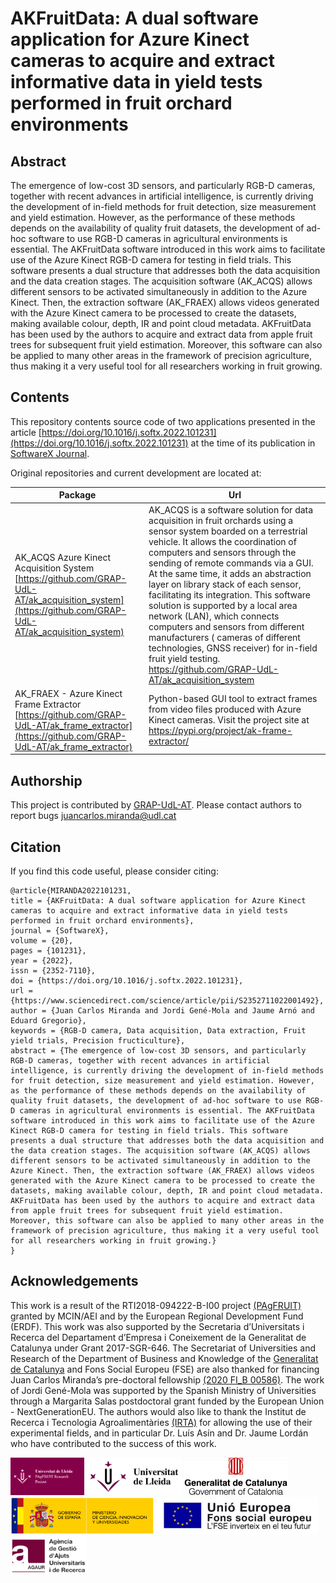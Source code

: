 # AKFruitData: A dual software application for Azure Kinect cameras to acquire and extract informative data in yield tests performed in fruit orchard environments

## Abstract

The emergence of low-cost 3D sensors, and particularly RGB-D cameras, together with recent advances in artificial
intelligence, is currently driving the development of in-field methods for fruit detection, size measurement and yield
estimation. However, as the performance of these methods depends on the availability of quality fruit datasets, the
development of ad-hoc software to use RGB-D cameras in agricultural environments is essential. The AKFruitData software
introduced in this work aims to facilitate use of the Azure Kinect RGB-D camera for testing in field trials. This
software presents a dual structure that addresses both the data acquisition and the data creation stages. The
acquisition software (AK_ACQS) allows different sensors to be activated simultaneously in addition to the Azure Kinect.
Then, the extraction software (AK_FRAEX) allows videos generated with the Azure Kinect camera to be processed to create
the datasets, making available colour, depth, IR and point cloud metadata. AKFruitData has been used by the authors to
acquire and extract data from apple fruit trees for subsequent fruit yield estimation. Moreover, this software can also
be applied to many other areas in the framework of precision agriculture, thus making it a very useful tool for all
researchers working in fruit growing.

## Contents

This repository contents source code of two applications presented in the article [https://doi.org/10.1016/j.softx.2022.101231](https://doi.org/10.1016/j.softx.2022.101231) at the time of its publication in [SoftwareX Journal](https://www.journals.elsevier.com/softwarex).

Original repositories and current development are located at:

| Package                   | Url            |
|---------------------------|-------------------------|
| AK_ACQS Azure Kinect Acquisition System [https://github.com/GRAP-UdL-AT/ak_acquisition_system](https://github.com/GRAP-UdL-AT/ak_acquisition_system) | AK_ACQS is a software solution for data acquisition in fruit orchards using a sensor system boarded on a terrestrial vehicle. It allows the coordination of computers and sensors through the sending of remote commands via a GUI. At the same time, it adds an abstraction layer on library stack of each sensor, facilitating its integration. This software solution is supported by a local area network (LAN), which connects computers and sensors from different manufacturers ( cameras of different technologies, GNSS receiver) for in-field fruit yield testing. https://github.com/GRAP-UdL-AT/ak_acquisition_system |
| AK_FRAEX - Azure Kinect Frame Extractor [https://github.com/GRAP-UdL-AT/ak_frame_extractor](https://github.com/GRAP-UdL-AT/ak_frame_extractor) | Python-based GUI tool to extract frames from video files produced with Azure Kinect cameras. Visit the project site at https://pypi.org/project/ak-frame-extractor/ |


## Authorship

This project is contributed by [GRAP-UdL-AT](http://www.grap.udl.cat/en/index.html). Please contact authors to report
bugs juancarlos.miranda@udl.cat

## Citation

If you find this code useful, please consider citing:

```
@article{MIRANDA2022101231,
title = {AKFruitData: A dual software application for Azure Kinect cameras to acquire and extract informative data in yield tests performed in fruit orchard environments},
journal = {SoftwareX},
volume = {20},
pages = {101231},
year = {2022},
issn = {2352-7110},
doi = {https://doi.org/10.1016/j.softx.2022.101231},
url = {https://www.sciencedirect.com/science/article/pii/S2352711022001492},
author = {Juan Carlos Miranda and Jordi Gené-Mola and Jaume Arnó and Eduard Gregorio},
keywords = {RGB-D camera, Data acquisition, Data extraction, Fruit yield trials, Precision fructiculture},
abstract = {The emergence of low-cost 3D sensors, and particularly RGB-D cameras, together with recent advances in artificial intelligence, is currently driving the development of in-field methods for fruit detection, size measurement and yield estimation. However, as the performance of these methods depends on the availability of quality fruit datasets, the development of ad-hoc software to use RGB-D cameras in agricultural environments is essential. The AKFruitData software introduced in this work aims to facilitate use of the Azure Kinect RGB-D camera for testing in field trials. This software presents a dual structure that addresses both the data acquisition and the data creation stages. The acquisition software (AK_ACQS) allows different sensors to be activated simultaneously in addition to the Azure Kinect. Then, the extraction software (AK_FRAEX) allows videos generated with the Azure Kinect camera to be processed to create the datasets, making available colour, depth, IR and point cloud metadata. AKFruitData has been used by the authors to acquire and extract data from apple fruit trees for subsequent fruit yield estimation. Moreover, this software can also be applied to many other areas in the framework of precision agriculture, thus making it a very useful tool for all researchers working in fruit growing.}
}
```

## Acknowledgements

This work is a result of the RTI2018-094222-B-I00 project [(PAgFRUIT)](https://www.pagfruit.udl.cat/en/) granted by
MCIN/AEI and by the European Regional Development Fund (ERDF). This work was also supported by the Secretaria
d’Universitats i Recerca del Departament d’Empresa i Coneixement de la Generalitat de Catalunya under Grant
2017-SGR-646. The Secretariat of Universities and Research of the Department of Business and Knowledge of
the [Generalitat de Catalunya](https://web.gencat.cat) and Fons Social Europeu (FSE) are also thanked for financing Juan
Carlos Miranda’s pre-doctoral fellowship [(2020 FI_B 00586)](https://agaur.gencat.cat/). The work of Jordi Gené-Mola was
supported by the Spanish Ministry of Universities through a Margarita Salas postdoctoral grant funded by the European
Union - NextGenerationEU. The authors would also like to thank the Institut de Recerca i Tecnologia
Agroalimentàries [(IRTA)](https://www.irta.cat/es/) for allowing the use of their experimental fields, and in particular
Dr. Luís Asín and Dr. Jaume Lordán who have contributed to the success of this work.


<img src="https://github.com/GRAP-UdL-AT/ak_acquisition_system/blob/main/docs/img/logo_PAgFRUIT.png" height="60px" alt="PAgFRUIT Research Project"/>
<img src="https://github.com/GRAP-UdL-AT/ak_acquisition_system/blob/main/docs/img/logo_udl.png" height="60px" alt="Universitat de Lleida"/>
<img src="https://github.com/GRAP-UdL-AT/ak_acquisition_system/blob/main//docs/img/logo_goverment_calonia.png" height="60px" alt="Generalitat de Catalunya"/>
<img src="https://github.com/GRAP-UdL-AT/ak_acquisition_system/blob/main/docs/img/logo_min_science.png" height="60px" alt="Ministerio de Ciencia, Innovación y Universidades"/>
<img src="https://github.com/GRAP-UdL-AT/ak_acquisition_system/blob/main/docs/img/logo_UNIO_EUROPEA.png" height="60px" alt="Fons Social Europeu (FSE) "/>
<img src="https://github.com/GRAP-UdL-AT/ak_acquisition_system/blob/main/docs/img/logo_AGAUR.png" height="60px" alt="AGAUR"/>
